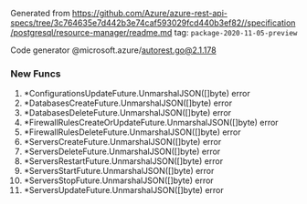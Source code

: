 Generated from https://github.com/Azure/azure-rest-api-specs/tree/3c764635e7d442b3e74caf593029fcd440b3ef82//specification/postgresql/resource-manager/readme.md tag: `package-2020-11-05-preview`

Code generator @microsoft.azure/autorest.go@2.1.178


### New Funcs

1. *ConfigurationsUpdateFuture.UnmarshalJSON([]byte) error
1. *DatabasesCreateFuture.UnmarshalJSON([]byte) error
1. *DatabasesDeleteFuture.UnmarshalJSON([]byte) error
1. *FirewallRulesCreateOrUpdateFuture.UnmarshalJSON([]byte) error
1. *FirewallRulesDeleteFuture.UnmarshalJSON([]byte) error
1. *ServersCreateFuture.UnmarshalJSON([]byte) error
1. *ServersDeleteFuture.UnmarshalJSON([]byte) error
1. *ServersRestartFuture.UnmarshalJSON([]byte) error
1. *ServersStartFuture.UnmarshalJSON([]byte) error
1. *ServersStopFuture.UnmarshalJSON([]byte) error
1. *ServersUpdateFuture.UnmarshalJSON([]byte) error
